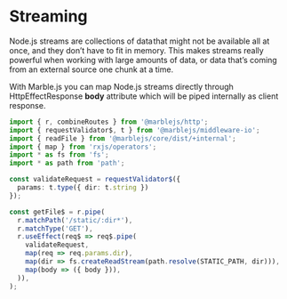 # Streaming

Node.js streams are collections of data that might not be available all at once, and they don’t have to fit in memory. This makes streams really powerful when working with large amounts of data, or data that’s coming from an external source one chunk at a time.

With Marble.js you can map Node.js streams directly through HttpEffectResponse **body** attribute which will be piped internally as client response.

```typescript
import { r, combineRoutes } from '@marblejs/http';
import { requestValidator$, t } from '@marblejs/middleware-io';
import { readFile } from '@marblejs/core/dist/+internal';
import { map } from 'rxjs/operators';
import * as fs from 'fs';
import * as path from 'path';

const validateRequest = requestValidator$({
  params: t.type({ dir: t.string })
});

const getFile$ = r.pipe(
  r.matchPath('/static/:dir*'),
  r.matchType('GET'),
  r.useEffect(req$ => req$.pipe(
    validateRequest,
    map(req => req.params.dir),
    map(dir => fs.createReadStream(path.resolve(STATIC_PATH, dir))),
    map(body => ({ body })),
  )),
);
```

